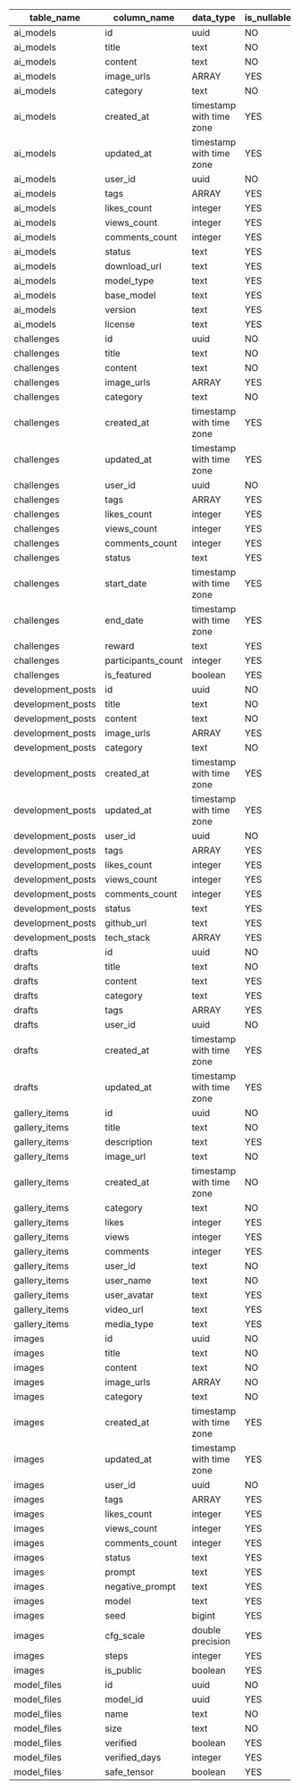 | table_name        | column_name        | data_type                | is_nullable | column_default               | character_maximum_length |
| ----------------- | ------------------ | ------------------------ | ----------- | ---------------------------- | ------------------------ |
| ai_models         | id                 | uuid                     | NO          | uuid_generate_v4()           | null                     |
| ai_models         | title              | text                     | NO          | null                         | null                     |
| ai_models         | content            | text                     | NO          | null                         | null                     |
| ai_models         | image_urls         | ARRAY                    | YES         | '{}'::text[]                 | null                     |
| ai_models         | category           | text                     | NO          | null                         | null                     |
| ai_models         | created_at         | timestamp with time zone | YES         | now()                        | null                     |
| ai_models         | updated_at         | timestamp with time zone | YES         | now()                        | null                     |
| ai_models         | user_id            | uuid                     | NO          | null                         | null                     |
| ai_models         | tags               | ARRAY                    | YES         | '{}'::text[]                 | null                     |
| ai_models         | likes_count        | integer                  | YES         | 0                            | null                     |
| ai_models         | views_count        | integer                  | YES         | 0                            | null                     |
| ai_models         | comments_count     | integer                  | YES         | 0                            | null                     |
| ai_models         | status             | text                     | YES         | 'published'::text            | null                     |
| ai_models         | download_url       | text                     | YES         | null                         | null                     |
| ai_models         | model_type         | text                     | YES         | null                         | null                     |
| ai_models         | base_model         | text                     | YES         | null                         | null                     |
| ai_models         | version            | text                     | YES         | null                         | null                     |
| ai_models         | license            | text                     | YES         | null                         | null                     |
| challenges        | id                 | uuid                     | NO          | uuid_generate_v4()           | null                     |
| challenges        | title              | text                     | NO          | null                         | null                     |
| challenges        | content            | text                     | NO          | null                         | null                     |
| challenges        | image_urls         | ARRAY                    | YES         | '{}'::text[]                 | null                     |
| challenges        | category           | text                     | NO          | null                         | null                     |
| challenges        | created_at         | timestamp with time zone | YES         | now()                        | null                     |
| challenges        | updated_at         | timestamp with time zone | YES         | now()                        | null                     |
| challenges        | user_id            | uuid                     | NO          | null                         | null                     |
| challenges        | tags               | ARRAY                    | YES         | '{}'::text[]                 | null                     |
| challenges        | likes_count        | integer                  | YES         | 0                            | null                     |
| challenges        | views_count        | integer                  | YES         | 0                            | null                     |
| challenges        | comments_count     | integer                  | YES         | 0                            | null                     |
| challenges        | status             | text                     | YES         | 'published'::text            | null                     |
| challenges        | start_date         | timestamp with time zone | YES         | null                         | null                     |
| challenges        | end_date           | timestamp with time zone | YES         | null                         | null                     |
| challenges        | reward             | text                     | YES         | null                         | null                     |
| challenges        | participants_count | integer                  | YES         | 0                            | null                     |
| challenges        | is_featured        | boolean                  | YES         | false                        | null                     |
| development_posts | id                 | uuid                     | NO          | uuid_generate_v4()           | null                     |
| development_posts | title              | text                     | NO          | null                         | null                     |
| development_posts | content            | text                     | NO          | null                         | null                     |
| development_posts | image_urls         | ARRAY                    | YES         | '{}'::text[]                 | null                     |
| development_posts | category           | text                     | NO          | null                         | null                     |
| development_posts | created_at         | timestamp with time zone | YES         | now()                        | null                     |
| development_posts | updated_at         | timestamp with time zone | YES         | now()                        | null                     |
| development_posts | user_id            | uuid                     | NO          | null                         | null                     |
| development_posts | tags               | ARRAY                    | YES         | '{}'::text[]                 | null                     |
| development_posts | likes_count        | integer                  | YES         | 0                            | null                     |
| development_posts | views_count        | integer                  | YES         | 0                            | null                     |
| development_posts | comments_count     | integer                  | YES         | 0                            | null                     |
| development_posts | status             | text                     | YES         | 'published'::text            | null                     |
| development_posts | github_url         | text                     | YES         | null                         | null                     |
| development_posts | tech_stack         | ARRAY                    | YES         | null                         | null                     |
| drafts            | id                 | uuid                     | NO          | uuid_generate_v4()           | null                     |
| drafts            | title              | text                     | NO          | null                         | null                     |
| drafts            | content            | text                     | YES         | null                         | null                     |
| drafts            | category           | text                     | YES         | null                         | null                     |
| drafts            | tags               | ARRAY                    | YES         | '{}'::text[]                 | null                     |
| drafts            | user_id            | uuid                     | NO          | null                         | null                     |
| drafts            | created_at         | timestamp with time zone | YES         | now()                        | null                     |
| drafts            | updated_at         | timestamp with time zone | YES         | now()                        | null                     |
| gallery_items     | id                 | uuid                     | NO          | uuid_generate_v4()           | null                     |
| gallery_items     | title              | text                     | NO          | null                         | null                     |
| gallery_items     | description        | text                     | YES         | null                         | null                     |
| gallery_items     | image_url          | text                     | NO          | null                         | null                     |
| gallery_items     | created_at         | timestamp with time zone | NO          | timezone('utc'::text, now()) | null                     |
| gallery_items     | category           | text                     | NO          | null                         | null                     |
| gallery_items     | likes              | integer                  | YES         | 0                            | null                     |
| gallery_items     | views              | integer                  | YES         | 0                            | null                     |
| gallery_items     | comments           | integer                  | YES         | 0                            | null                     |
| gallery_items     | user_id            | text                     | NO          | null                         | null                     |
| gallery_items     | user_name          | text                     | NO          | null                         | null                     |
| gallery_items     | user_avatar        | text                     | YES         | null                         | null                     |
| gallery_items     | video_url          | text                     | YES         | null                         | null                     |
| gallery_items     | media_type         | text                     | YES         | null                         | null                     |
| images            | id                 | uuid                     | NO          | uuid_generate_v4()           | null                     |
| images            | title              | text                     | NO          | null                         | null                     |
| images            | content            | text                     | NO          | null                         | null                     |
| images            | image_urls         | ARRAY                    | NO          | null                         | null                     |
| images            | category           | text                     | NO          | null                         | null                     |
| images            | created_at         | timestamp with time zone | YES         | now()                        | null                     |
| images            | updated_at         | timestamp with time zone | YES         | now()                        | null                     |
| images            | user_id            | uuid                     | NO          | null                         | null                     |
| images            | tags               | ARRAY                    | YES         | '{}'::text[]                 | null                     |
| images            | likes_count        | integer                  | YES         | 0                            | null                     |
| images            | views_count        | integer                  | YES         | 0                            | null                     |
| images            | comments_count     | integer                  | YES         | 0                            | null                     |
| images            | status             | text                     | YES         | 'published'::text            | null                     |
| images            | prompt             | text                     | YES         | null                         | null                     |
| images            | negative_prompt    | text                     | YES         | null                         | null                     |
| images            | model              | text                     | YES         | null                         | null                     |
| images            | seed               | bigint                   | YES         | null                         | null                     |
| images            | cfg_scale          | double precision         | YES         | null                         | null                     |
| images            | steps              | integer                  | YES         | null                         | null                     |
| images            | is_public          | boolean                  | YES         | true                         | null                     |
| model_files       | id                 | uuid                     | NO          | uuid_generate_v4()           | null                     |
| model_files       | model_id           | uuid                     | YES         | null                         | null                     |
| model_files       | name               | text                     | NO          | null                         | null                     |
| model_files       | size               | text                     | NO          | null                         | null                     |
| model_files       | verified           | boolean                  | YES         | false                        | null                     |
| model_files       | verified_days      | integer                  | YES         | null                         | null                     |
| model_files       | safe_tensor        | boolean                  | YES         | false                        | null                     |